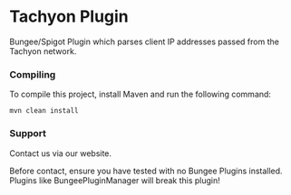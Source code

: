 # Tachyon Plugin
Bungee/Spigot Plugin which parses client IP addresses passed from the Tachyon network.

### Compiling
To compile this project, install Maven and run the following command:
```
mvn clean install
```

### Support
Contact us via our website.

Before contact, ensure you have tested with no Bungee Plugins installed. 
Plugins like BungeePluginManager will break this plugin!